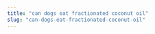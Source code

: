 ```yaml
---
title: "can dogs eat fractionated coconut oil"
slug: "can-dogs-eat-fractionated-coconut-oil"
---
```


